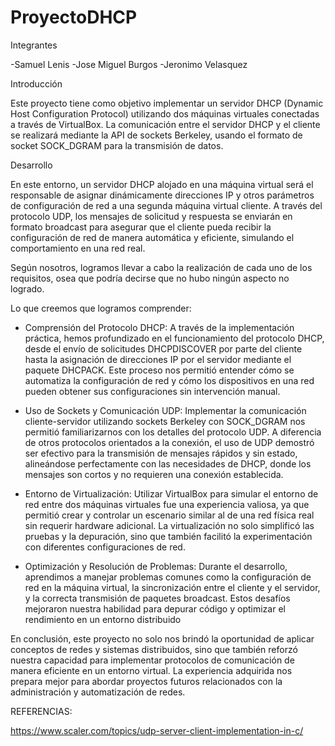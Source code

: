 # ProyectoDHCP
Integrantes

-Samuel Lenis
-Jose Miguel Burgos
-Jeronimo Velasquez

Introducción

Este proyecto tiene como objetivo implementar un servidor DHCP (Dynamic Host Configuration Protocol) utilizando dos máquinas virtuales conectadas a través de VirtualBox. La comunicación entre el servidor DHCP y el cliente se realizará mediante la API de sockets Berkeley, usando el formato de socket SOCK_DGRAM para la transmisión de datos.

Desarrollo

En este entorno, un servidor DHCP alojado en una máquina virtual será el responsable de asignar dinámicamente direcciones IP y otros parámetros de configuración de red a una segunda máquina virtual cliente. A través del protocolo UDP, los mensajes de solicitud y respuesta se enviarán en formato broadcast para asegurar que el cliente pueda recibir la configuración de red de manera automática y eficiente, simulando el comportamiento en una red real.

Según nosotros, logramos llevar a cabo la realización de cada uno de los requisitos, osea que podría decirse que no hubo ningún aspecto no logrado.

Lo que creemos que logramos comprender:

- Comprensión del Protocolo DHCP: A través de la implementación práctica, hemos profundizado en el funcionamiento del protocolo DHCP, desde el envío de solicitudes DHCPDISCOVER por parte del cliente hasta la asignación de direcciones IP por el servidor mediante el paquete DHCPACK. Este proceso nos permitió entender cómo se automatiza la configuración de red y cómo los dispositivos en una red pueden obtener sus configuraciones sin intervención manual.

- Uso de Sockets y Comunicación UDP: Implementar la comunicación cliente-servidor utilizando sockets Berkeley con SOCK_DGRAM nos permitió familiarizarnos con los detalles del protocolo UDP. A diferencia de otros protocolos orientados a la conexión, el uso de UDP demostró ser efectivo para la transmisión de mensajes rápidos y sin estado, alineándose perfectamente con las necesidades de DHCP, donde los mensajes son cortos y no requieren una conexión establecida.

- Entorno de Virtualización: Utilizar VirtualBox para simular el entorno de red entre dos máquinas virtuales fue una experiencia valiosa, ya que permitió crear y controlar un escenario similar al de una red física real sin requerir hardware adicional. La virtualización no solo simplificó las pruebas y la depuración, sino que también facilitó la experimentación con diferentes configuraciones de red.

- Optimización y Resolución de Problemas: Durante el desarrollo, aprendimos a manejar problemas comunes como la configuración de red en la máquina virtual, la sincronización entre el cliente y el servidor, y la correcta transmisión de paquetes broadcast. Estos desafíos mejoraron nuestra habilidad para depurar código y optimizar el rendimiento en un entorno distribuido

En conclusión, este proyecto no solo nos brindó la oportunidad de aplicar conceptos de redes y sistemas distribuidos, sino que también reforzó nuestra capacidad para implementar protocolos de comunicación de manera eficiente en un entorno virtual. La experiencia adquirida nos prepara mejor para abordar proyectos futuros relacionados con la administración y automatización de redes.

REFERENCIAS:

https://www.scaler.com/topics/udp-server-client-implementation-in-c/
